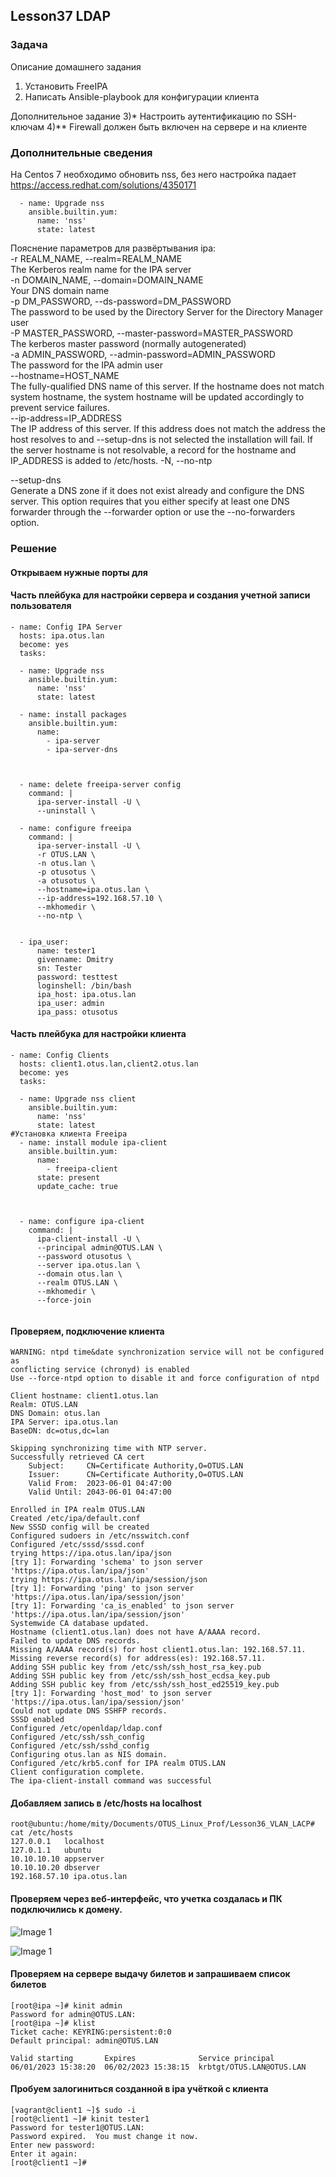 

## Lesson37 LDAP



### Задача

Описание домашнего задания
1) Установить FreeIPA
2) Написать Ansible-playbook для конфигурации клиента

Дополнительное задание
3)* Настроить аутентификацию по SSH-ключам
4)** Firewall должен быть включен на сервере и на клиенте


### Дополнительные сведения
На Centos 7 необходимо обновить nss, без него настройка падает
https://access.redhat.com/solutions/4350171


```
  - name: Upgrade nss
    ansible.builtin.yum:
      name: 'nss'
      state: latest
```

Пояснение параметров для развёртывания ipa:  
-r REALM_NAME, --realm=REALM_NAME  
    The Kerberos realm name for the IPA server   
-n DOMAIN_NAME, --domain=DOMAIN_NAME  
    Your DNS domain name   
-p DM_PASSWORD, --ds-password=DM_PASSWORD  
    The password to be used by the Directory Server for the Directory Manager user   
-P MASTER_PASSWORD, --master-password=MASTER_PASSWORD  
    The kerberos master password (normally autogenerated)   
-a ADMIN_PASSWORD, --admin-password=ADMIN_PASSWORD  
    The password for the IPA admin user   
--hostname=HOST_NAME  
    The fully-qualified DNS name of this server. If the hostname does not match system hostname, the system hostname will be updated accordingly to prevent service failures.   
--ip-address=IP_ADDRESS  
    The IP address of this server. If this address does not match the address the host resolves to and --setup-dns is not selected the installation will fail. If the server hostname is not resolvable, a record for the hostname and IP_ADDRESS is added to /etc/hosts. 
-N, --no-ntp   

--setup-dns  
    Generate a DNS zone if it does not exist already and configure the DNS server. This option requires that you either specify at least one DNS forwarder through the --forwarder option or use the --no-forwarders option.   







### Решение

#### Открываем нужные порты для




#### Часть плейбука для настройки сервера и создания учетной записи пользователя

```
- name: Config IPA Server
  hosts: ipa.otus.lan
  become: yes
  tasks:

  - name: Upgrade nss
    ansible.builtin.yum:
      name: 'nss'
      state: latest

  - name: install packages
    ansible.builtin.yum:
      name:
        - ipa-server
        - ipa-server-dns



  - name: delete freeipa-server config
    command: |
      ipa-server-install -U \
      --uninstall \

  - name: configure freeipa
    command: |
      ipa-server-install -U \
      -r OTUS.LAN \
      -n otus.lan \
      -p otusotus \
      -a otusotus \
      --hostname=ipa.otus.lan \
      --ip-address=192.168.57.10 \
      --mkhomedir \
      --no-ntp \


  - ipa_user:
      name: tester1
      givenname: Dmitry
      sn: Tester
      password: testtest
      loginshell: /bin/bash
      ipa_host: ipa.otus.lan
      ipa_user: admin
      ipa_pass: otusotus

```


#### Часть плейбука для настройки клиента

```
- name: Config Clients
  hosts: client1.otus.lan,client2.otus.lan
  become: yes
  tasks:

  - name: Upgrade nss client
    ansible.builtin.yum:
      name: 'nss'
      state: latest
#Установка клиента Freeipa
  - name: install module ipa-client
    ansible.builtin.yum:
      name:
        - freeipa-client
      state: present
      update_cache: true



  - name: configure ipa-client
    command: |
      ipa-client-install -U \
      --principal admin@OTUS.LAN \
      --password otusotus \
      --server ipa.otus.lan \
      --domain otus.lan \
      --realm OTUS.LAN \
      --mkhomedir \
      --force-join
                            
```


#### Проверяем, подключение клиента

```
WARNING: ntpd time&date synchronization service will not be configured as
conflicting service (chronyd) is enabled
Use --force-ntpd option to disable it and force configuration of ntpd

Client hostname: client1.otus.lan
Realm: OTUS.LAN
DNS Domain: otus.lan
IPA Server: ipa.otus.lan
BaseDN: dc=otus,dc=lan

Skipping synchronizing time with NTP server.
Successfully retrieved CA cert
    Subject:     CN=Certificate Authority,O=OTUS.LAN
    Issuer:      CN=Certificate Authority,O=OTUS.LAN
    Valid From:  2023-06-01 04:47:00
    Valid Until: 2043-06-01 04:47:00

Enrolled in IPA realm OTUS.LAN
Created /etc/ipa/default.conf
New SSSD config will be created
Configured sudoers in /etc/nsswitch.conf
Configured /etc/sssd/sssd.conf
trying https://ipa.otus.lan/ipa/json
[try 1]: Forwarding 'schema' to json server 'https://ipa.otus.lan/ipa/json'
trying https://ipa.otus.lan/ipa/session/json
[try 1]: Forwarding 'ping' to json server 'https://ipa.otus.lan/ipa/session/json'
[try 1]: Forwarding 'ca_is_enabled' to json server 'https://ipa.otus.lan/ipa/session/json'
Systemwide CA database updated.
Hostname (client1.otus.lan) does not have A/AAAA record.
Failed to update DNS records.
Missing A/AAAA record(s) for host client1.otus.lan: 192.168.57.11.
Missing reverse record(s) for address(es): 192.168.57.11.
Adding SSH public key from /etc/ssh/ssh_host_rsa_key.pub
Adding SSH public key from /etc/ssh/ssh_host_ecdsa_key.pub
Adding SSH public key from /etc/ssh/ssh_host_ed25519_key.pub
[try 1]: Forwarding 'host_mod' to json server 'https://ipa.otus.lan/ipa/session/json'
Could not update DNS SSHFP records.
SSSD enabled
Configured /etc/openldap/ldap.conf
Configured /etc/ssh/ssh_config
Configured /etc/ssh/sshd_config
Configuring otus.lan as NIS domain.
Configured /etc/krb5.conf for IPA realm OTUS.LAN
Client configuration complete.
The ipa-client-install command was successful
```

#### Добавляем запись в /etc/hosts на localhost

```
root@ubuntu:/home/mity/Documents/OTUS_Linux_Prof/Lesson36_VLAN_LACP# cat /etc/hosts
127.0.0.1	localhost
127.0.1.1	ubuntu
10.10.10.10	appserver
10.10.10.20	dbserver
192.168.57.10 ipa.otus.lan
```
#### Проверяем через веб-интерфейс, что учетка создалась и ПК подключились к домену.


![Image 1](Lesson37_LDAP/ipa1.jpg)

![Image 1](Lesson37_LDAP/ipa2.jpg)


#### Проверяем на сервере выдачу билетов и запрашиваем список билетов

```
[root@ipa ~]# kinit admin
Password for admin@OTUS.LAN:
[root@ipa ~]# klist
Ticket cache: KEYRING:persistent:0:0
Default principal: admin@OTUS.LAN

Valid starting       Expires              Service principal
06/01/2023 15:38:20  06/02/2023 15:38:15  krbtgt/OTUS.LAN@OTUS.LAN
```

#### Пробуем залогиниться созданной в ipa учёткой с клиента

```
[vagrant@client1 ~]$ sudo -i
[root@client1 ~]# kinit tester1
Password for tester1@OTUS.LAN:
Password expired.  You must change it now.
Enter new password:
Enter it again:
[root@client1 ~]#
```

